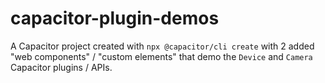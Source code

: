 # capacitor-plugin-demos

A Capacitor project created with `npx @capacitor/cli create` with 2 added "web components" / "custom elements" that demo 
the `Device` and `Camera` Capacitor plugins / APIs.

